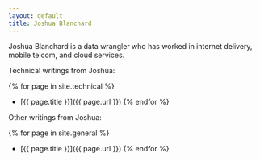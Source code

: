 ```yaml
---
layout: default
title: Joshua Blanchard
---
```


Joshua Blanchard is a data wrangler who has worked in internet delivery, mobile telcom, and cloud services.

Technical writings from Joshua:

{% for page in site.technical %}
* [{{ page.title }}]({{ page.url }})
{% endfor %}

Other writings from Joshua:

{% for page in site.general %}
* [{{ page.title }}]({{ page.url }})
{% endfor %}